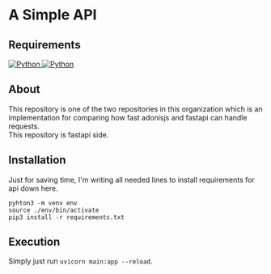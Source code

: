# A Simple API

## Requirements
<p align="left">
    <a href="https://www.python.org/downloads/">
        <img alt="Python" src="https://img.shields.io/static/v1?label=Python&message=v3.8.5&color=blue&logo=python&logoColor=blue&style=for-the-badge">
    </a>
    <a href="https://www.python.org/downloads/">
        <img alt="Python" src="https://img.shields.io/pypi/v/fastapi?color=red&label=fastapi&logo=fastapi&logoColor=red&style=for-the-badge">
    </a>
</p>

## About

This repository is one of the two repositories in this organization which is an implementation for comparing how fast adonisjs and fastapi can handle requests.\
This repository is fastapi side.

## Installation

Just for saving time, I'm writing all needed lines to install requirements for api down here.

```
pyhton3 -m venv env
source ./env/bin/activate
pip3 install -r requirements.txt
```

## Execution

Simply just run `uvicorn main:app --reload`.